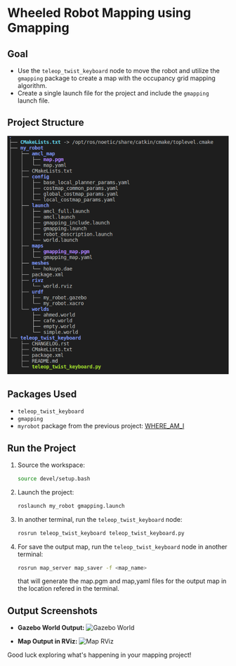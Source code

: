 # Wheeled Robot Mapping using Gmapping

## Goal
- Use the `teleop_twist_keyboard` node to move the robot and utilize the `gmapping` package to create a map with the occupancy grid mapping algorithm.
- Create a single launch file for the project and include the `gmapping` launch file.

## Project Structure
![Project Structure](/screenshots_images/project_strucre.png)

## Packages Used
- `teleop_twist_keyboard`
- `gmapping`
- `myrobot` package from the previous project: [WHERE_AM_I](https://github.com/A-T-ELgammal/WHERE_AM_I)

## Run the Project
1. Source the workspace:
    ```bash
    source devel/setup.bash
    ```

2. Launch the project:
    ```bash
    roslaunch my_robot gmapping.launch
    ```

3. In another terminal, run the `teleop_twist_keyboard` node:
    ```bash
    rosrun teleop_twist_keyboard teleop_twist_keyboard.py
    ```

4. For save the output map, run the `teleop_twist_keyboard` node in another terminal:
    ```bash
    rosrun map_server map_saver -f <map_name> 
   ```
    that will generate the map.pgm and map,yaml files for the output map in the location refered in the terminal.

## Output Screenshots

- **Gazebo World Output:**
  ![Gazebo World](screenshots_images/gazebo_map.png)

- **Map Output in RViz:**
  ![Map RViz](screenshots_images/gmapping_map.png)

Good luck exploring what's happening in your mapping project!
